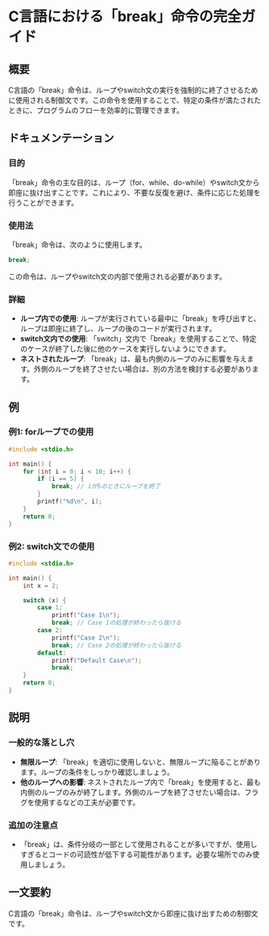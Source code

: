 <!--
Meta Description: # C言語における「break」命令の完全ガイド ## 概要 C言語の「break」命令は、ループやswitch文の実行を強制的に終了させるために使用される制御文です。この命令を使用することで、特定の条件が満たされたときに、プログラムのフローを効率的に管理できます。 ## ドキュメンテーション ##...
Meta Keywords: break, case, int, printf, 命令は
-->

# C言語における「break」命令の完全ガイド

## 概要
C言語の「break」命令は、ループやswitch文の実行を強制的に終了させるために使用される制御文です。この命令を使用することで、特定の条件が満たされたときに、プログラムのフローを効率的に管理できます。

## ドキュメンテーション
### 目的
「break」命令の主な目的は、ループ（for、while、do-while）やswitch文から即座に抜け出すことです。これにより、不要な反復を避け、条件に応じた処理を行うことができます。

### 使用法
「break」命令は、次のように使用します。

```c
break;
```

この命令は、ループやswitch文の内部で使用される必要があります。

### 詳細
- **ループ内での使用**: ループが実行されている最中に「break」を呼び出すと、ループは即座に終了し、ループの後のコードが実行されます。
- **switch文内での使用**: 「switch」文内で「break」を使用することで、特定のケースが終了した後に他のケースを実行しないようにできます。
- **ネストされたループ**: 「break」は、最も内側のループのみに影響を与えます。外側のループを終了させたい場合は、別の方法を検討する必要があります。

## 例
### 例1: forループでの使用
```c
#include <stdio.h>

int main() {
    for (int i = 0; i < 10; i++) {
        if (i == 5) {
            break; // iが5のときにループを終了
        }
        printf("%d\n", i);
    }
    return 0;
}
```

### 例2: switch文での使用
```c
#include <stdio.h>

int main() {
    int x = 2;

    switch (x) {
        case 1:
            printf("Case 1\n");
            break; // Case 1の処理が終わったら抜ける
        case 2:
            printf("Case 2\n");
            break; // Case 2の処理が終わったら抜ける
        default:
            printf("Default Case\n");
            break;
    }
    return 0;
}
```

## 説明
### 一般的な落とし穴
- **無限ループ**: 「break」を適切に使用しないと、無限ループに陥ることがあります。ループの条件をしっかり確認しましょう。
- **他のループへの影響**: ネストされたループ内で「break」を使用すると、最も内側のループのみが終了します。外側のループを終了させたい場合は、フラグを使用するなどの工夫が必要です。

### 追加の注意点
- 「break」は、条件分岐の一部として使用されることが多いですが、使用しすぎるとコードの可読性が低下する可能性があります。必要な場所でのみ使用しましょう。

## 一文要約
C言語の「break」命令は、ループやswitch文から即座に抜け出すための制御文です。